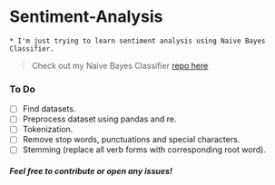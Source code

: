 # Sentiment-Analysis

    * I'm just trying to learn sentiment analysis using Naive Bayes Classifier.
> Check out my Naive Bayes Classifier [repo here](https://github.com/Subhash3/Naive-Bayes-Classifier-Py)

### To Do
- [ ] Find datasets.
- [ ] Preprocess dataset using pandas and re.
- [ ] Tokenization.
- [ ] Remove stop words, punctuations and special characters.
- [ ] Stemming (replace all verb forms with corresponding root word).

##### Feel free to contribute or open any issues!